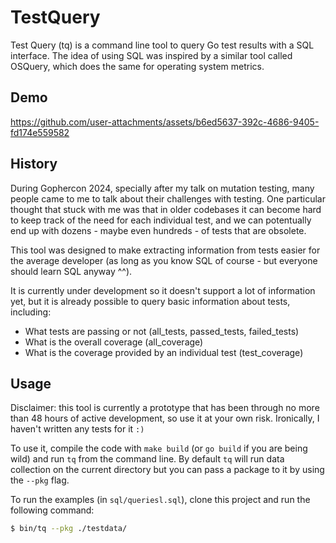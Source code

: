 # TestQuery

Test Query (tq) is a command line tool to query Go test results with a SQL interface. The idea of using SQL was inspired by a similar tool called OSQuery, which does the same for operating system metrics.

## Demo

https://github.com/user-attachments/assets/b6ed5637-392c-4686-9405-fd174e559582

## History

During Gophercon 2024, specially after my talk on mutation testing, many people came to me to talk about their challenges with testing. One particular thought that stuck with me was that in older codebases it can become hard to keep track of the need for each individual test, and we can potentually end up with dozens - maybe even hundreds - of tests that are obsolete.

This tool was designed to make extracting information from tests easier for the average developer (as long as you know SQL of course - but everyone should learn SQL anyway ^^).

It is currently under development so it doesn't support a lot of information yet, but it is already possible to query basic information about tests, including:

- What tests are passing or not (all_tests, passed_tests, failed_tests)
- What is the overall coverage (all_coverage)
- What is the coverage provided by an individual test (test_coverage)

## Usage

Disclaimer: this tool is currently a prototype that has been through no more than 48 hours of active development, so use it at your own risk. Ironically, I haven't written any tests for it `:)`

To use it, compile the code with `make build` (or `go build` if you are being wild) and run `tq` from the command line. By default `tq` will run data collection on the current directory but you can pass a package to it by using the `--pkg` flag.

To run the examples (in `sql/queriesl.sql`), clone this project and run the following command:

```sh
$ bin/tq --pkg ./testdata/
```
